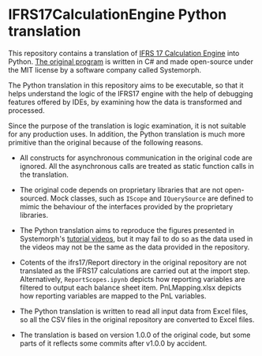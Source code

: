 # IFRS17CalculationEngine Python translation

This repository contains a translation of
[IFRS 17 Calculation Engine][1]
into Python.
[The original program][1] is written in C# and made open-source under the MIT license
by a software company called Systemorph. 

[1]: https://github.com/Systemorph/IFRS17CalculationEngine

The Python translation in this repository aims to be executable,
so that it helps understand the logic of the IFRS17 engine with the help
of debugging features offered by IDEs, by examining how the data is
transformed and processed.

Since the purpose of the translation is logic examination,
it is not suitable for any production uses. 
In addition, the Python translation is much more primitive than the original 
because of the following reasons.

* All constructs for asynchronous communication in the original code 
  are ignored. All the asynchronous calls are treated as static function calls in the translation.

* The original code depends on proprietary libraries that are not open-sourced.
  Mock classes, such as `IScope` and `IQuerySource` are defined to mimic the behaviour of the interfaces
  provided by the proprietary libraries.

* The Python translation aims to reproduce the figures presented
  in Systemorph's [tutorial videos](https://www.youtube.com/@systemorph/videos), 
  but it may fail to do so as the data used in the videos may not be 
  the same as the data provided in the repository.

* Cotents of the ifrs17/Report directory in the original repository are not translated
  as the IFRS17 calculations are carried out at the import step. 
  Alternatively, `ReportScopes.ipynb` depicts how reporting variables are filtered
  to output each balance sheet item. PnLMapping.xlsx depicts how reporting variables
  are mapped to the PnL variables.

* The Python translation is written to read all input data from Excel files,
  so all the CSV files in the original repository are converted to Excel files.

* The translation is based on version 1.0.0 of the original code,
  but some parts of it reflects some commits after
  v1.0.0 by accident.

